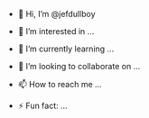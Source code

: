 - 👋 Hi, I’m @jefdullboy
- 👀 I’m interested in ...
- 🌱 I’m currently learning ...
- 💞️ I’m looking to collaborate on ...
- 📫 How to reach me ...

- ⚡ Fun fact: ...

<!---
jefdullboy/jefdullboy is a ✨ special ✨ repository because its `README.md` (this file) appears on your GitHub profile.
You can click the Preview link to take a look at your changes.
--->
